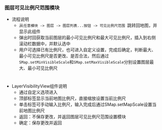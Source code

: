 ### 图层可见比例尺范围模块
* 流程说明
    - 从`任意模块 -> 图层 -> 图层列表...按钮 -> 可见比例尺范围 `跳转回地图，并显示此组件
    - 弹出时回获取当前图层的最小可见比例尺和最大可见比例尺，插入到右侧滚动栏数据中，并默认选中
    - 用户可选择已有比例尺，也可进入自定义设置，完成后确定，判断最大、最小可见比例尺是否更改、是否合法，然后通过`SMap.setMinVisibleScale`和`SMap.setMaxVisibleScale`分别设置图层最大、最小可见比例尺
#
* LayerVisibilityView组件说明
    - 通过自定义选项进入
    - 顶部标签显示当前地图比例尺，直接缩放设置当前比例尺
    - 单击标签可手动输入比例尺，输入完成后通过SMap.setMapScale设置当前地图比例尺
    - 返回：不保存更改，并返回图层可见比例尺范围设置模块
    - 确定：保存更改并返回
